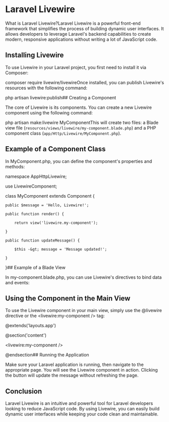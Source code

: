 # Laravel Livewire

What is Laravel Livewire?Laravel Livewire is a powerful front-end framework that simplifies the process of building dynamic user interfaces. It allows developers to leverage Laravel's backend capabilities to create modern, responsive applications without writing a lot of JavaScript code.

## Installing Livewire

To use Livewire in your Laravel project, you first need to install it via Composer:

composer require livewire/livewireOnce installed, you can publish Livewire's resources with the following command:

php artisan livewire:publish## Creating a Component

The core of Livewire is its components. You can create a new Livewire component using the following command:

php artisan make:livewire MyComponentThis will create two files: a Blade view file (`resources/views/livewire/my-component.blade.php`) and a PHP component class (`app/Http/Livewire/MyComponent.php`).

## Example of a Component Class

In MyComponent.php, you can define the component's properties and methods:

namespace AppHttpLivewire;

use LivewireComponent;

class MyComponent extends Component {

    public $message = 'Hello, Livewire!';

    public function render() {

        return view('livewire.my-component');

    }

    public function updateMessage() {

        $this -&gt; message = 'Message updated!';

    }
}## Example of a Blade View

In my-component.blade.php, you can use Livewire's directives to bind data and events:

## Using the Component in the Main View

To use the Livewire component in your main view, simply use the @livewire directive or the &lt;livewire:my-component /&gt; tag:

@extends('layouts.app')

@section('content')

&lt;livewire:my-component /&gt;

@endsection## Running the Application

Make sure your Laravel application is running, then navigate to the appropriate page. You will see the Livewire component in action. Clicking the button will update the message without refreshing the page.

## Conclusion

Laravel Livewire is an intuitive and powerful tool for Laravel developers looking to reduce JavaScript code. By using Livewire, you can easily build dynamic user interfaces while keeping your code clean and maintainable.